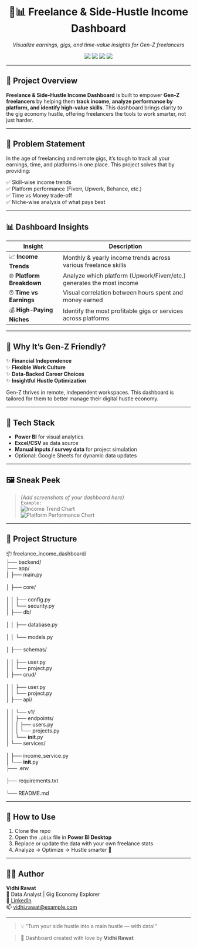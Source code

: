 <h1 align="center">💼📊 Freelance & Side-Hustle Income Dashboard</h1>
<p align="center">
  <em>Visualize earnings, gigs, and time-value insights for Gen-Z freelancers</em>
</p>

<p align="center">
  <img src="https://img.shields.io/badge/PowerBI-Dashboard-blueviolet?style=for-the-badge" />
  <img src="https://img.shields.io/badge/Freelancing-Fiverr%2FUpwork-green?style=for-the-badge" />
  <img src="https://img.shields.io/badge/Gen--Z-SideHustle-orange?style=for-the-badge" />
  <img src="https://img.shields.io/badge/Data--Driven-Insights-blue?style=for-the-badge" />
</p>

---

## 🚀 Project Overview

**Freelance & Side-Hustle Income Dashboard** is built to empower **Gen-Z freelancers** by helping them **track income, analyze performance by platform, and identify high-value skills**. This dashboard brings clarity to the gig economy hustle, offering freelancers the tools to work smarter, not just harder.

---

## 📌 Problem Statement

In the age of freelancing and remote gigs, it’s tough to track all your earnings, time, and platforms in one place. This project solves that by providing:

✅ Skill-wise income trends  
✅ Platform performance (Fiverr, Upwork, Behance, etc.)  
✅ Time vs Money trade-off  
✅ Niche-wise analysis of what pays best

---

## 📊 Dashboard Insights

| Insight                         | Description                                                                 |
|-------------------------------|-----------------------------------------------------------------------------|
| 📈 **Income Trends**           | Monthly & yearly income trends across various freelance skills              |
| 🌐 **Platform Breakdown**      | Analyze which platform (Upwork/Fiverr/etc.) generates the most income       |
| ⏰ **Time vs Earnings**        | Visual correlation between hours spent and money earned                     |
| 💰 **High-Paying Niches**      | Identify the most profitable gigs or services across platforms              |

---

## 🎯 Why It’s Gen-Z Friendly?

✨ **Financial Independence**  
✨ **Flexible Work Culture**  
✨ **Data-Backed Career Choices**  
✨ **Insightful Hustle Optimization**

Gen-Z thrives in remote, independent workspaces. This dashboard is tailored for them to better manage their digital hustle economy.

---

## 🧰 Tech Stack

- **Power BI** for visual analytics  
- **Excel/CSV** as data source  
- **Manual inputs / survey data** for project simulation  
- Optional: Google Sheets for dynamic data updates

---

## 🖼️ Sneak Peek

> *(Add screenshots of your dashboard here)*  
> `Example:`  
> ![Income Trend Chart](link-to-image)  
> ![Platform Performance Chart](link-to-image)

---

## 📁 Project Structure<br>
📦 freelance_income_dashboard/<br>
├── backend/<br>
    ├── app/<br>
    │   ├── main.py<br>             
    │   ├── core/<br>               
    │   │   ├── config.py<br>
    │   │   └── security.py<br>
    │   ├── db/<br>                
    │   │   ├── database.py<br>     
    │   │   └── models.py<br>       
    │   ├── schemas/<br>            
    │   │   ├── user.py<br>
    │   │   └── project.py<br>
    │   ├── crud/<br>               
    │   │   ├── user.py<br>
    │   │   └── project.py<br>
    │   ├── api/<br>                
    │   │   └── v1/<br>
    │   │       ├── endpoints/<br>
    │   │       │   ├── users.py<br>
    │   │       │   └── projects.py<br>
    │   │       └── __init__.py<br>
    │   └── services/<br>           
    │       ├── income_service.py<br> 
    │       └── __init__.py<br>
    ├── .env <br>                   
    ├── requirements.txt <br>       
    └── README.md<br>


---

## 📌 How to Use

1. Clone the repo  
2. Open the `.pbix` file in **Power BI Desktop**  
3. Replace or update the data with your own freelance stats  
4. Analyze → Optimize → Hustle smarter 💸

---

## 👩‍💻 Author

**Vidhi Rawat**  
🌟 Data Analyst | Gig Economy Explorer  
🔗 [LinkedIn](https://linkedin.com/in/vidhirawat10)  
📫 vidhi.rawat@example.com

---

> 💡 “Turn your side hustle into a main hustle — with data!”

> 📝 Dashboard created with love by **Vidhi Rawat**

